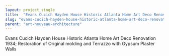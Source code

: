 ```yaml
---
layout: project_single
title:  "Evans Cucich Hayden House Historic Atlanta Home Art Deco Renovation 1934; Restoration of Original molding and Terrazzo with Gypsum Plaster Walls"
slug: "evans-cucich-hayden-house-historic-atlanta-home-art-deco-renovation-1934-restoration-of-original-molding-and"
parent: "art-nouveau-architecture"
---
```

Evans Cucich Hayden House Historic Atlanta Home Art Deco Renovation 1934; Restoration of Original molding and Terrazzo with Gypsum Plaster Walls